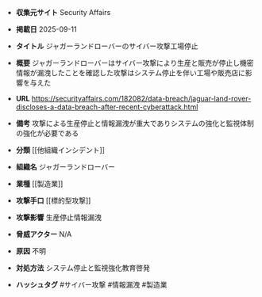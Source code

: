 - **収集元サイト**
Security Affairs

- **掲載日**
2025-09-11

- **タイトル**
ジャガーランドローバーのサイバー攻撃工場停止

- **概要**
ジャガーランドローバーはサイバー攻撃により生産と販売が停止し機密情報が漏洩したことを確認した攻撃はシステム停止を伴い工場や販売店に影響を与えた

- **URL**
https://securityaffairs.com/182082/data-breach/jaguar-land-rover-discloses-a-data-breach-after-recent-cyberattack.html

- **備考**
攻撃による生産停止と情報漏洩が重大でありシステムの強化と監視体制の強化が必要である

- **分類**
[[他組織インシデント]]

- **組織名**
ジャガーランドローバー

- **業種**
[[製造業]]

- **攻撃手口**
[[標的型攻撃]]

- **攻撃影響**
生産停止情報漏洩

- **脅威アクター**
N/A

- **原因**
不明

- **対処方法**
システム停止と監視強化教育啓発

- **ハッシュタグ**
#サイバー攻撃 #情報漏洩 #製造業

